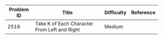 | Problem ID | Title | Difficulty | Reference
| --- | --- | --- | ---
| 2516 | Take K of Each Character From Left and Right | Medium | 
